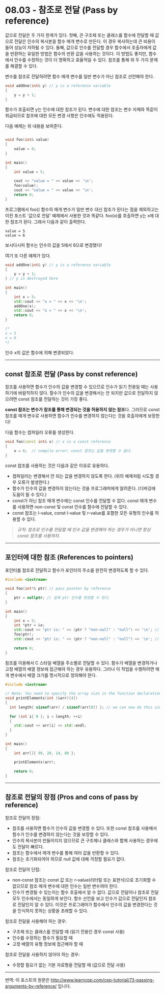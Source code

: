 # 08.03 - 참조로 전달 (Pass by reference)

값으로 전달은 두 가지 한계가 있다. 첫째, 큰 구조체 또는 클래스를 함수에 전달할 때 값으로 전달은 인수의 복사본을 함수 매개 변수로 만든다. 이 경우 복사하는데 큰 비용이 들어 성능이 저하될 수 있다. 둘째, 값으로 인수를 전달할 경우 함수에서 호출자에게 값을 반환하는 유일한 방법은 함수의 반환 값을 사용하는 것이다. 이 방법도 좋지만, 함수에서 인수를 수정하는 것이 더 명확하고 효율적일 수 있다. 참조를 통해 위 두 가지 문제를 해결할 수 있다.

변수를 참조로 전달하려면 함수 매개 변수를 일반 변수가 아닌 참조로 선언해야 한다.

```cpp
void addOne(int& y) // y is a reference variable
{
    y = y + 1;
}
```

함수가 호출되면 y는 인수에 대한 참조가 된다. 변수에 대한 참조는 변수 자체와 똑같이 취급되므로 참조에 대한 모든 변경 사항은 인수에도 적용된다.

다음 예제는 위 내용을 보여준다.

```cpp

void foo(int& value)
{
    value = 6;
}
 
int main()
{
    int value = 5;
 
    cout << "value = " << value << '\n';
    foo(value);
    cout << "value = " << value << '\n';
    return 0;
}
```

프로그램에서 foo() 함수의 매개 변수가 일반 변수 대신 참조가 된다는 점을 제외하고는 이전 포스트 '값으로 전달' 예제에서 사용한 것과 똑같다. foo(x)를 호출하면 y는 x에 대한 참조가 된다. 그래서 다음과 같이 출력한다.

```
value = 5
value = 6
```

보시다시피 함수는 인수의 값을 5에서 6으로 변경했다!

여기 또 다른 예제가 있다.

```cpp
void addOne(int& y) // y is a reference variable
{
    y = y + 1;
} // y is destroyed here
 
int main()
{
    int x = 5;
    std::cout << "x = " << x << '\n';
    addOne(x);
    std::cout << "x = " << x << '\n';
    return 0;
}

/*
x = 5
x = 6
*/
```

인수 x의 값은 함수에 의해 변경되었다.

---

## const 참조로 전달 (Pass by const reference)

참조를 사용하면 함수가 인수의 값을 변경할 수 있으므로 인수가 읽기 전용일 때는 사용하기에 바람직하지 않다. 함수가 인수의 값을 변경해서는 안 되지만 값으로 전달하지 않으려면 const 참조를 전달하는 것이 가장 좋다.

**const 참조는 변수가 참조를 통해 변경되는 것을 허용하지 않는 참조**다. 그러므로 const 참조를 매개 변수로 사용하면 함수가 인수를 변경하지 않는다는 것을 호출자에게 보장한다!

다음 함수는 컴파일러 오류를 생성한다.

```cpp
void foo(const int& x) // x is a const reference
{
    x = 6;  // compile error: const 참조는 값을 변경할 수 없다.
}
```

const 참조를 사용하는 것은 다음과 같은 이유로 유용하다.

- 컴파일러는 변경해서 안 되는 값을 변경하지 않도록 한다. (위의 예제처럼 시도할 경우 오류가 발생한다.)
- 함수가 인수의 값을 변경하지 않는다는 것을 프로그래머에게 알려준다. (디버깅에 도움이 될 수 있다.)
- const가 아닌 참조 매개 변수에는 const 인수를 전달할 수 없다. const 매개 변수를 사용하면 non-const 및 const 인수를 함수에 전달할 수 있다.
- const 참조는 l-value, const l-value 및 r-value를 포함한 모든 유형의 인수를 허용할 수 있다.

>  *규칙: 참조로 인수를 전달할 때 인수 값을 변경해야 하는 경우가 아니면 항상 const 참조를 사용하자.*

---

## 포인터에 대한 참조 (References to pointers)

포인터를 참조로 전달하고 함수가 포인터의 주소를 완전히 변경하도록 할 수 있다.

```cpp
#include <iostream>
 
void foo(int*& ptr) // pass pointer by reference
{
	ptr = nullptr; // 실제 ptr 인수를 변경할 수 있다.
}
 
int main()
{
	int x = 5;
	int *ptr = &x;
	std::cout << "ptr is: " << (ptr ? "non-null" : "null") << '\n'; // prints non-null
	foo(ptr);
	std::cout << "ptr is: " << (ptr ? "non-null" : "null") << '\n'; // prints null
 
	return 0;
}
```

참조를 이용해서 C 스타일 배열을 주소별로 전달할 수 있다. 함수가 배열을 변경하거나 고정 배열의 배열 정보에 접근해야 하는 경우 유용하다. 그러나 이 작업을 수행하려면 매개 변수에서 배열 크기를 명시적으로 정의해야 한다.

```cpp
#include <iostream>
 
// Note: You need to specify the array size in the function declaration
void printElements(int (&arr)[4])
{
  int length{ sizeof(arr) / sizeof(arr[0]) }; // we can now do this since the array won't decay
  
  for (int i{ 0 }; i < length; ++i)
  {
    std::cout << arr[i] << std::endl;
  }
}
 
int main()
{
    int arr[]{ 99, 20, 14, 80 };
    
    printElements(arr);
 
    return 0;
}
```

---

## 참조로 전달의 장점 (Pros and cons of pass by reference)

참조로 전달의 장점:

- 참조를 사용하면 함수가 인수의 값을 변경할 수 있다. 또한 const 참조를 사용해서 함수가 인수를 변경하지 않는다는 것을 보장할 수 있다.
- 인수의 복사본이 만들어지지 않으므로 큰 구조체나 클래스와 함께 사용하는 경우에도 전달이 빠르다.
- 참조는 함수에서 매개 변수를 통해 여러 값을 반환할 수 있다.
- 참조는 초기화되어야 하므로 null 값에 대해 걱정할 필요가 없다.

참조로 전달의 단점:

- non-const 참조는 const 값 또는 r-value(리터럴 또는 표현식)으로 초기화할 수 없으므로 참조 매개 변수에 대한 인수는 일반 변수여야 한다.
- 인수가 변경될 수 있는지는 함수 호출에서 알 수 없다. 값으로 전달이나 참조로 전달 모두 인수에서는 동일하게 보인다. 함수 선언을 보고 인수가 값으로 전달인지 참조로 전달인지 알 수 있다. 이것은 프로그래머가 함수에서 인수의 값을 변경한다는 것을 인식하지 못하는 상황을 초래할 수 있다.

참조로 전달을 사용해야 하는 경우:

- 구조체 또는 클래스를 전달할 때 (읽기 전용인 경우 const 사용)
- 인수를 수정하는 함수가 필요할 때
- 고정 배열의 유형 정보에 접근해야 할 때

참조로 전달을 사용하지 않아야 하는 경우:

- 수정할 필요가 없는 기본 자료형을 전달할 때 (값으로 전달 사용)

---

번역: 이 포스트의 원문은 http://www.learncpp.com/cpp-tutorial/73-passing-arguments-by-reference/ 입니다.